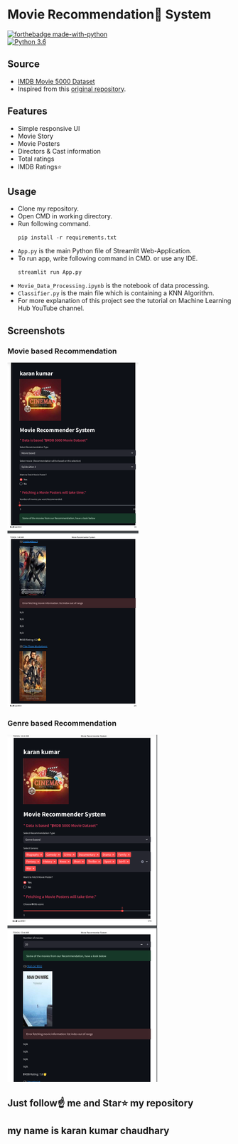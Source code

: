 # Movie Recommendation🍿 System

[![forthebadge made-with-python](http://ForTheBadge.com/images/badges/made-with-python.svg)](https://www.python.org/)                 
[![Python 3.6](https://img.shields.io/badge/python-3.6-blue.svg)](https://www.python.org/downloads/release/python-360/)   

## Source
- [IMDB Movie 5000 Dataset](https://www.kaggle.com/work/datasets)
- Inspired from this [original repository](https://github.com/mrkarankumar/ham).

## Features
- Simple responsive UI
- Movie Story
- Movie Posters
- Directors & Cast information
- Total ratings
- IMDB Ratings⭐

## Usage

- Clone my repository.
- Open CMD in working directory.
- Run following command.
  ```
  pip install -r requirements.txt
  ```
- `App.py` is the main Python file of Streamlit Web-Application. 
- To run app, write following command in CMD. or use any IDE.
  ```
  streamlit run App.py
  ```
- `Movie_Data_Processing.ipynb` is the notebook of data processing.
- `Classifier.py` is the main file which is containing a KNN Algorithm.
- For more explanation of this project see the tutorial on Machine Learning Hub YouTube channel.

## Screenshots

### Movie based Recommendation
<img src="https://github.com/mrkarankumar/ham/blob/main/amin.png">

### Genre based Recommendation
<img src="https://github.com/mrkarankumar/ham/blob/main/karan.jpg.png">


## Just follow☝️ me and Star⭐ my repository 
## my name is karan kumar chaudhary 

